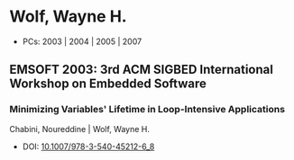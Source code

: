 # Wolf, Wayne H.

* PCs: 2003 | 2004 | 2005 | 2007

## EMSOFT 2003: 3rd ACM SIGBED International Workshop on Embedded Software

### Minimizing Variables' Lifetime in Loop-Intensive Applications
Chabini, Noureddine | Wolf, Wayne H.
* DOI: [10.1007/978-3-540-45212-6_8](https://doi.org/10.1007/978-3-540-45212-6_8)

